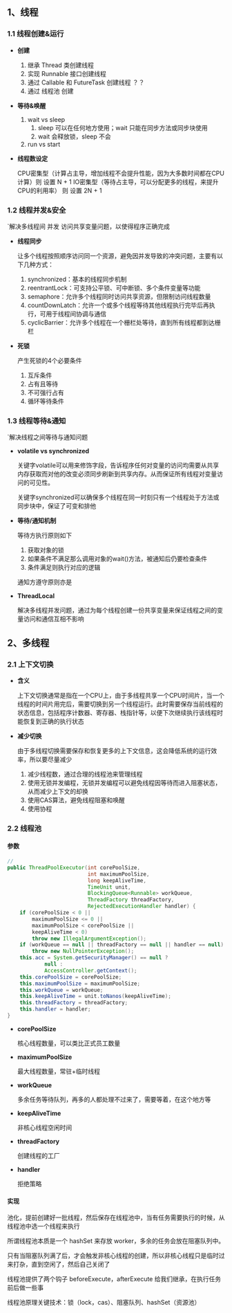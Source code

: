 
## 1、线程

### 1.1 线程创建&运行

-  **创建**

	1.  继承 Thread 类创建线程
	2.  实现 Runnable 接口创建线程
	3.  通过 Callable 和 FutureTask 创建线程 ？？
	4.  通过 线程池 创建


-  **等待&唤醒**

	1.  wait vs sleep
		1.  sleep 可以在任何地方使用；wait 只能在同步方法或同步块使用
		2.  wait 会释放锁，sleep 不会
	2. run vs start


-  **线程数设定**

	CPU密集型（计算占主导，增加线程不会提升性能，因为大多数时间都在CPU计算）则 设置 N + 1
	IO密集型（等待占主导，可以分配更多的线程，来提升CPU的利用率） 则 设置 2N + 1


### 1.2 线程并发&安全

`解决多线程间 并发 访问共享变量问题，以使得程序正确完成

-  **线程同步**

	让多个线程按照顺序访问同一个资源，避免因并发导致的冲突问题，主要有以下几种方式：
	1.  synchronized：基本的线程同步机制
	2.  reentrantLock：可支持公平锁、可中断锁、多个条件变量等功能
	3.  semaphore：允许多个线程同时访问共享资源，但限制访问线程数量
	4.  countDownLatch：允许一个或多个线程等待其他线程执行完毕后再执行，可用于线程间协调与通信
	5.  cyclicBarrier：允许多个线程在一个栅栏处等待，直到所有线程都到达栅栏


-  **死锁**

	产生死锁的4个必要条件
	1.  互斥条件
	2.  占有且等待
	3.  不可强行占有
	4.  循环等待条件


### 1.3 线程等待&通知

`解决线程之间等待与通知问题

- **volatile vs synchronized**

	关键字volatile可以用来修饰字段，告诉程序任何对变量的访问均需要从共享内存获取而对他的改变必须同步刷新到共享内存。从而保证所有线程对变量访问的可见性。
	
	关键字synchronized可以确保多个线程在同一时刻只有一个线程处于方法或同步块中，保证了可变和排他


- **等待/通知机制**

	等待方执行原则如下
	1.  获取对象的锁
	2.  如果条件不满足那么调用对象的wait()方法，被通知后仍要检查条件
	3.  条件满足则执行对应的逻辑
	
	通知方遵守原则亦是


- **ThreadLocal**

	解决多线程并发问题，通过为每个线程创建一份共享变量来保证线程之间的变量访问和通信互相不影响



## 2、多线程

### 2.1 上下文切换

-  **含义**

	上下文切换通常是指在一个CPU上，由于多线程共享一个CPU时间片，当一个线程的时间片用完后，需要切换到另一个线程运行。此时需要保存当前线程的状态信息，包括程序计数器、寄存器、栈指针等，以便下次继续执行该线程时能恢复到正确的执行状态

- **减少切换**

	由于多线程切换需要保存和恢复更多的上下文信息，这会降低系统的运行效率，所以要尽量减少
	1.  减少线程数，通过合理的线程池来管理线程
	2.  使用无锁并发编程，无锁并发编程可以避免线程因等待而进入阻塞状态，从而减少上下文的却换
	3.  使用CAS算法，避免线程阻塞和唤醒
	4.  使用协程

### 2.2 线程池

#### 参数

```java
// 
public ThreadPoolExecutor(int corePoolSize,  
                          int maximumPoolSize,  
                          long keepAliveTime,  
                          TimeUnit unit,  
                          BlockingQueue<Runnable> workQueue,  
                          ThreadFactory threadFactory,  
                          RejectedExecutionHandler handler) {  
    if (corePoolSize < 0 ||  
        maximumPoolSize <= 0 ||  
        maximumPoolSize < corePoolSize ||  
        keepAliveTime < 0)  
        throw new IllegalArgumentException();  
    if (workQueue == null || threadFactory == null || handler == null)  
        throw new NullPointerException();  
    this.acc = System.getSecurityManager() == null ?  
            null :  
            AccessController.getContext();  
    this.corePoolSize = corePoolSize;  
    this.maximumPoolSize = maximumPoolSize;  
    this.workQueue = workQueue;  
    this.keepAliveTime = unit.toNanos(keepAliveTime);  
    this.threadFactory = threadFactory;  
    this.handler = handler;  
}

```

-  **corePoolSize**

	核心线程数量，可以类比正式员工数量

-  **maximumPoolSize**

	最大线程数量，常驻+临时线程

-  **workQueue**

	多余任务等待队列，再多的人都处理不过来了，需要等着，在这个地方等

-  **keepAliveTime**

	非核心线程空闲时间

-  **threadFactory**

	创建线程的工厂

-  **handler**

	拒绝策略


#### 实现

池化，提前创建好一批线程，然后保存在线程池中，当有任务需要执行的时候，从线程池中选一个线程来执行

所谓线程池本质是一个 hashSet 来存放 worker，多余的任务会放在阻塞队列中。

只有当阻塞队列满了后，才会触发非核心线程的创建，所以非核心线程只是临时过来打杂，直到空闲了，然后自己关闭了

线程池提供了两个钩子 beforeExecute，afterExecute 给我们继承，在执行任务前后做一些事

线程池原理关键技术：锁（lock，cas）、阻塞队列、hashSet（资源池）









